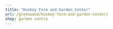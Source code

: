 ```yaml
---
title: "Huskey Farm and Garden Center"
url: /greenwood/huskey-farm-and-garden-center/
shop: garden centre
---
```

